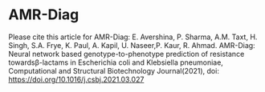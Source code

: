 # AMR-Diag
Please cite this article for AMR-Diag:
E. Avershina, P. Sharma, A.M. Taxt, H. Singh, S.A. Frye, K. Paul, A. Kapil, U. Naseer,P. Kaur, R. Ahmad.
AMR-Diag: Neural network based genotype-to-phenotype prediction of resistance towardsβ-lactams in Escherichia coli and Klebsiella pneumoniae, Computational and Structural Biotechnology Journal(2021), 
doi: https://doi.org/10.1016/j.csbj.2021.03.027
